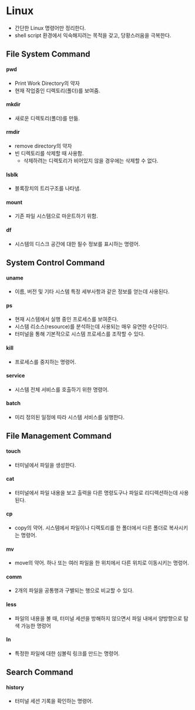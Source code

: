 # Linux
- 간단한 Linux 명령어만 정리한다.
- shell script 환경에서 익숙해지려는 목적을 갖고, 당황스러움을 극복한다.

## File System Command
#### pwd
- Print Work Directory의 약자
- 현재 작업중인 디렉토리(폴더)를 보여줌.
#### mkdir
- 새로운 디렉토리(폴더)를 만듦.
#### rmdir
- remove directory의 약자
- 빈 디렉토리를 삭제할 때 사용함.
    - 삭제하려는 디렉토리가 비어있지 않을 경우에는 삭제할 수 없다.
#### lsblk
- 블록장치의 트리구조를 나타냄.
#### mount
- 기존 파일 시스템으로 마운트하기 위함.
#### df
- 시스템의 디스크 공간에 대한 필수 정보를 표시하는 명령어.

## System Control Command
#### uname
- 이름, 버전 및 기타 시스템 특정 세부사항과 같은 정보를 얻는데 사용된다.
#### ps
- 현재 시스템에서 실행 중인 프로세스를 보여준다.
- 시스템 리소스(resource)를 분석하는데 사용되는 매우 유연한 수단이다.
- 터미널을 통해 기본적으로 시스템 프로세스를 조작할 수 있다.
#### kill
- 프로세스를 중지하는 명령어.
#### service 
- 시스템 전체 서비스를 호출하기 위한 명령어.
#### batch
- 미리 정의된 일정에 따라 시스템 서비스를 실행한다.

## File Management Command
#### touch
- 터미널에서 파일을 생성한다.

#### cat
- 터미널에서 파일 내용을 보고 출력을 다른 명령도구나 파일로 리디렉션하는데 사용된다.

#### cp
- copy의 약어. 시스템에서 파일이나 디렉토리를 한 폴더에서 다른 폴더로 복사시키는 명령어.

#### mv
- move의 약어. 하나 또는 여러 파일을 한 위치에서 다른 위치로 이동시키는 명렁어.

#### comm
- 2개의 파일을 공통행과 구별되는 행으로 비교할 수 있다.

#### less
- 파일의 내용을 볼 때, 터미널 세션을 방해하지 않으면서 파일 내에서 양방향으로 탐색 가능한 명렁어

#### In
- 특정한 파일에 대한 심볼릭 링크를 만드는 명령어.

## Search Command
#### history
- 터미널 세션 기록을 확인하는 명령어.
